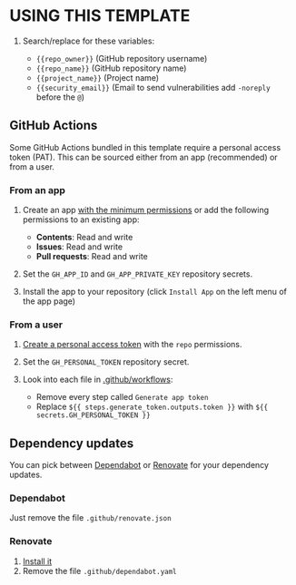 # USING THIS TEMPLATE

1. Search/replace for these variables:

   - `{{repo_owner}}` (GitHub repository username)
   - `{{repo_name}}` (GitHub repository name)
   - `{{project_name}}` (Project name)
   - `{{security_email}}` (Email to send vulnerabilities add `-noreply` before the `@`)

## GitHub Actions

Some GitHub Actions bundled in this template require a personal access token (PAT). This can be sourced either from an app (recommended) or from a user.

### From an app

1. Create an app [with the minimum permissions](https://github.com/settings/apps/new?&name=-bot&description=Bot%20account&url=https%3A%2F%2Fwww.github.com&user_token_expiration_enabled=true&webhook_active=false&contents=write&issues=write&pull_requests=write) or add the following permissions to an existing app:

    - **Contents**: Read and write
    - **Issues**: Read and write
    - **Pull requests**: Read and write

2. Set the `GH_APP_ID` and `GH_APP_PRIVATE_KEY` repository secrets.
3. Install the app to your repository (click `Install App` on the left menu of the app page)

### From a user

1. [Create a personal access token](https://github.com/settings/tokens/new?scopes=repo) with the `repo` permissions.

2. Set the `GH_PERSONAL_TOKEN` repository secret.

3. Look into each file in [.github/workflows](.github/workflows):
    - Remove every step called `Generate app token`
    - Replace `${{ steps.generate_token.outputs.token }}` with `${{ secrets.GH_PERSONAL_TOKEN }}`

## Dependency updates

You can pick between [Dependabot](https://docs.github.com/en/code-security/dependabot) or [Renovate](https://docs.renovatebot.com/) for your dependency updates.

### Dependabot

Just remove the file `.github/renovate.json`

### Renovate

1. [Install it](https://docs.renovatebot.com/getting-started/running/#running-renovate)
2. Remove the file `.github/dependabot.yaml`
